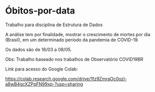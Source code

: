 # Óbitos-por-data
Trabalho para disciplina de Estrutura de Dados

A análise tem por finalidade, mostrar o crescimento de mortes por dia (Brasil), em um determinado período da pandemia de COVID-19.

Os dados são de 16/03 a 08/05.

Obs: Trabalho baseado nos trabalhos de Observatório COVID19BR

Link para acesso do Google Colab:

https://colab.research.google.com/drive/1fz9ZmraOc0ozl-a8wB4gcXZPpFN99xp-?usp=sharing
